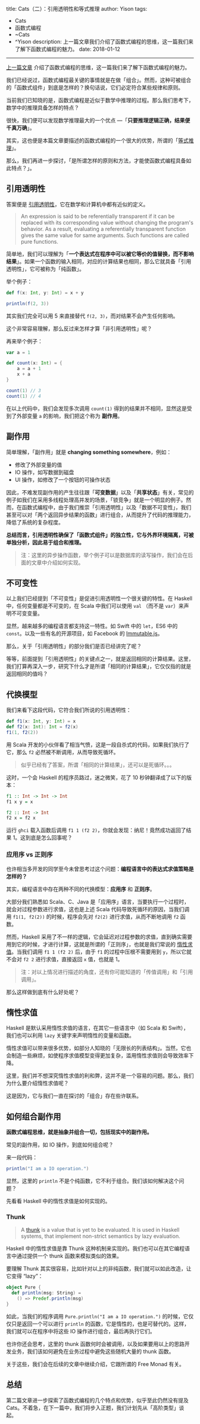 title: Cats（二）：引用透明性和等式推理
author: Yison
tags: 
- Cats
- 函数式编程
- ~Cats
- ^Yison
description: 上一篇文章我们介绍了函数式编程的思维，这一篇我们来了解下函数式编程的魅力。
date: 2018-01-12
---

[上一篇文章](https://scala.cool/2017/11/cats-1/) 介绍了函数式编程的思维，这一篇我们来了解下函数式编程的魅力。

我们已经说过，函数式编程最关键的事情就是在做「组合」。然而，这种可被组合的「函数式组件」到底是怎样的？换句话说，它们必定符合某些规律和原则。

当前我们已知晓的是，函数式编程是近似于数学中推理的过程。那么我们思考下，数学中的推理具备怎样的特点？

很快，我们便可以发现数学推理最大的一个优点 —「**只要推理逻辑正确，结果便千真万确**」。

其实，这也便是本篇文章要描述的函数式编程的一个很大的优势，所谓的「[等式推理](https://wiki.haskell.org/Equational_reasoning_examples)」。

那么，我们再进一步探讨，「是所谓怎样的原则和方法，才能使函数式编程具备如此特点？」。

## 引用透明性

答案便是 [引用透明性](https://en.wikipedia.org/wiki/Referential_transparency)，它在数学和计算机中都有近似的定义。

> An expression is said to be referentially transparent if it can be replaced with its corresponding value without changing the program's behavior. As a result, evaluating a referentially transparent function gives the same value for same arguments. Such functions are called pure functions.

简单地，我们可以理解为「**一个表达式在程序中可以被它等价的值替换，而不影响结果**」。如果一个函数的输入相同，对应的计算结果也相同，那么它就具备「引用透明性」，它可被称为「纯函数」。

举个例子：

```scala
def f(x: Int, y: Int) = x + y

println(f(2, 3))
```

其实我们完全可以用 5 来直接替代 `f(2, 3)`，而对结果不会产生任何影响。

这个非常容易理解，那么反过来怎样才算「非引用透明性」呢？

再来举个例子：

```scala
var a = 1

def count(x: Int) = {
	a = a + 1
	x + a
}

count(1) // 3
count(1) // 4
```

在以上代码中，我们会发现多次调用 `count(1)` 得到的结果并不相同，显然这是受到了外部变量 `a` 的影响，我们把这个称为 **副作用**。

## 副作用

简单理解，「副作用」就是 **changing something somewhere**，例如：

- 修改了外部变量的值
- IO 操作，如写数据到磁盘
- UI 操作，如修改了一个按钮的可操作状态

因此，不难发现副作用的产生往往跟「**可变数据**」以及「**共享状态**」有关，常见的例子如我们在采用多线程处理高并发的场景，「锁竞争」就是一个明显的例子。然而，在函数式编程中，由于我们推崇「引用透明性」以及「数据不可变性」，我们甚至可以对「两个返回异步结果的函数」进行组合，从而提升了代码的推理能力，降低了系统的复杂程度。

**总结而言，引用透明性确保了「函数式组件」的独立性，它与外界环境隔离，可被单独分析，因此易于组合和推理。**

> 注：这里的异步操作函数，举个例子可以是数据库的读写操作，我们会在后面的文章中介绍如何实现。

## 不可变性

以上我们已经提到「不可变性」是促进引用透明性一个很关键的特性。在 Haskell 中，任何变量都是不可变的，在 Scala 中我们可以使用 `val` （而不是 `var`）来声明不可变变量。

显然，越来越多的编程语言都支持这一特性。如 Swift 中的 `let`，ES6 中的 `const`。以及一些有名的开源项目，如 Facebook 的 [Immutable.js](https://github.com/facebook/immutable-js/)。

那么，关于「引用透明性」的部分我们是否已经讲完了呢？

等等，前面提到「引用透明性」的关键点之一，就是返回相同的计算结果。这里，我们打算再深入一步，研究下什么才是所谓「相同的计算结果」，它仅仅指的就是返回相同的值吗？

## 代换模型

我们来看下这段代码，它符合我们所说的引用透明性：

```scala
def f1(x: Int, y: Int) = x
def f2(x: Int): Int = f2(x)
f1(1, f2(2))
```

用 Scala 开发的小伙伴看了相当气愤，这是一段自杀式的代码，如果我们执行了它，那么 `f2` 必然被不断调用，从而导致死循环。

> 似乎已经有了答案，所谓「相同的计算结果」，还可以是死循环。。。

这时，一个会 Haskell 的程序员路过，迷之微笑，花了 10 秒钟翻译成了以下的版本：

```haskell
f1 :: Int -> Int -> Int
f1 x y = x

f2 :: Int -> Int
f2 x = f2 x
```

运行 `ghci` 载入函数后调用 `f1 1 (f2 2)`，你就会发现：纳尼！竟然成功返回了结果 1。这到底是怎么回事呢？

### 应用序 vs 正则序

也许相当多开发的同学至今未曾思考过这个问题：**编程语言中的表达式求值策略是怎样的？**

其实，编程语言中存在两种不同的代换模型：**应用序** 和 **正则序**。

大部分我们熟悉如 Scala、C、Java 是「应用序」语言，当要执行一个过程时，就会对过程参数进行求值，这也是上述 Scala 代码导致死循环的原因，当我们调用 `f1(1, f2(2))` 的时候，程序会先对 `f2(2)` 进行求值，从而不断地调用 `f2` 函数。

然而，Haskell 采用了不一样的逻辑，它会延迟对过程参数的求值，直到确实需要用到它的时候，才进行计算，这就是所谓的「正则序」，也就是我们常说的 [惰性求值](https://en.wikipedia.org/wiki/Lazy_evaluation)。当我们调用 `f1 1 (f2 2)` 后，由于 `f1` 的过程中压根不需要用到 `y`，所以它就不会对 `f2 2` 进行求值，直接返回 `x` 值，也就是 1。

> 注：对以上情况进行描述的角度，还有你可能知道的「传值调用」和「引用调用」。

那么这样做到底有什么好处呢？

## 惰性求值

Haskell 是默认采用惰性求值的语言，在其它一些语言中（如 Scala 和 Swift），我们也可以利用 `lazy` 关键字来声明惰性的变量和函数。

惰性求值可以带来很多优势，如部分人知晓的「无限长的列表结构」。当然，它也会制造一些麻烦，如使程序求值模型变得更加复杂，滥用惰性求值则会导致效率下降。

这里，我们并不想深究惰性求值的利和弊，这并不是一个容易的问题。那么，我们为什么要介绍惰性求值呢？

这是因为，它与我们一直在探讨的「组合」存在些许联系。

## 如何组合副作用

**函数式编程思维，就是抽象并组合一切，包括现实中的副作用。**

常见的副作用，如 IO 操作，到底如何组合呢？

来一段代码：

```scala
println("I am a IO operation.")
```

显然，这里的 `println` 不是个纯函数，它不利于组合。我们该如何解决这个问题？

先看看 Haskell 中的惰性求值是如何实现的。

### Thunk

> A [thunk](https://wiki.haskell.org/Thunk) is a value that is yet to be evaluated. It is used in Haskell systems, that implement non-strict semantics by lazy evaluation.

Haskell 中的惰性求值是靠 Thunk 这种机制来实现的。我们也可以在其它编程语言中通过提供一个 thunk 函数来模拟类似的效果。

要理解 Thunk 其实很容易，比如针对以上的非纯函数，我们就可以如此改造，让它变得 “lazy”：

```scala
object Pure {
  def println(msg: String) =
    () => Predef.println(msg)
}
```

如此，当我们的程序调用 `Pure.println("I am a IO operation.")` 的时候，它仅仅只是返回一个可以进行 `println` 的函数，它是惰性的，也是可替代的。这样，我们就可以在程序中将这些 IO 操作进行组合，最后再执行它们。

也许你还会思考，这里的 thunk 函数何时会被调用，以及如果要用以上的思路开发业务，我们该如何避免在业务过程中避免这些随机大量的 thunk 函数。

关于这些，我们会在后续的文章中继续介绍，它跟所谓的 Free Monad 有关。

## 总结

第二篇文章进一步探索了函数式编程的几个特点和优势，似乎至此仍然没有提及 Cats。不着急，在下一篇中，我们将步入正题，我们计划先从「高阶类型」谈起。
